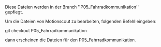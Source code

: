 Diese Dateien werden in der Branch ''P05_Fahrradkommunikation'' gepflegt.

Um die Dateien von Motionscout zu bearbeiten, folgenden Befehl eingeben:

git checkout P05_Fahrradkommunikation

dann erscheinen die Dateien für den P05_Fahrradkommunikation.



